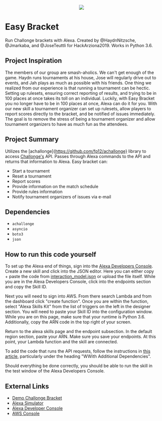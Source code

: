 <p align="center"><img src ="https://github.com/HaydnNitzsche/Easy_Bracket/blob/master/logos/EasyBracketSmall.png?raw=true" /></p>

# Easy Bracket
Run Challonge brackets with Alexa. Created by @HaydnNitzsche, @Jmarkaba, and @JoseTeuttli for HackArziona2019. Works in Python 3.6.

## Project Inspiration
The members of our group are smash-aholics. We can't get enough of the game. Haydn runs tournaments at his house, Jose will regularly drive out to events, and Jah plays as much as possible with his friends. One thing we realized from our experience is that running a tournament can be hectic. Setting up rulesets, ensuring correct reporting of results, and trying to be in 100 places at once takes its toll on an individual. Luckily, with Easy Bracket you no longer have to be in 100 places at once, Alexa can do it for you. With our new skill a tournament organizer can set up rulesets, allow players to report scores directly to the bracket, and be notified of issues immediately. The goal is to remove the stress of being a tournament organizer and allow tournament organizers to have as much fun as the attendees.

## Project Summary
Utilizes the [achallonge]{https://github.com/fp12/achallonge} library to access [Challonge's](https://challonge.com) API. Passes through Alexa commands to the API and returns that information to Alexa. Easy bracket can:
 - Start a tournament
 - Reset a tournament
 - Report scores
 - Provide information on the match schedule
 - Provide rules information
 - Notify tournament organizers of issues via e-mail

## Dependencies
- `achallonge`
- `asyncio`
- `boto3`
- `json`

## How to run this code yourself
To set up the Alexa end of things, sign into the [Alexa Developers Console](https://developer.amazon.com/alexa/console/ask). Create a new skill and click into the JSON editor. Here you can either copy + paste the code from [interaction_model.json](https://github.com/HaydnNitzsche/Easy_Bracket/blob/master/interaction_model.json) or upload the file itself. While you are in the Alexa Developers Console, click into the endpoints section and copy the Skill ID.

Next you will need to sign into AWS. From there search Lambda and from the dashboard click "create function". Once you are within the function, select "Alexa Skills Kit" from the list of triggers on the left in the designer section. You will need to paste your Skill ID into the configuration window. While you are on this page, make sure that your runtime is Python 3.6. Additionally, copy the ARN code in the top right of your screen.

Return to the alexa skills page and the endpoint subsection. In the default region section, paste your ARN. Make sure you save your endpoints. At this point, your Lambda function and the skill are connected.

To add the code that runs the API requests, follow the instructions in [this article](https://docs.aws.amazon.com/lambda/latest/dg/lambda-python-how-to-create-deployment-package.html#python-package-dependencies), particularly under the heading "WWith Additional Dependencies".

Should everything be done correctly, you should be able to run the skill in the test window of the Alexa Developers Console.

## External Links
- [Demo Challonge Bracket](https://challonge.com/HackAZ)
- [Alexa Simulator](https://echosim.io/welcome)
- [Alexa Developer Console](https://developer.amazon.com/alexa/console/ask)
- [AWS Console](https://console.aws.amazon.com/console/home)

